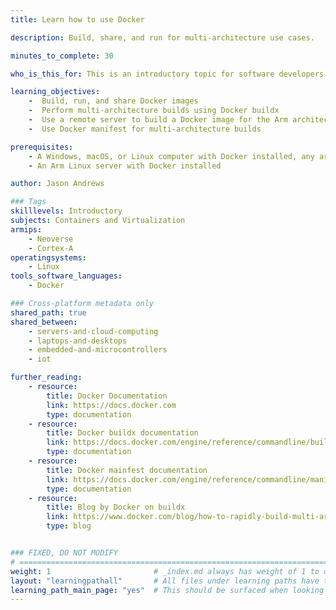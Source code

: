 ```yaml
---
title: Learn how to use Docker

description: Build, share, and run for multi-architecture use cases.

minutes_to_complete: 30

who_is_this_for: This is an introductory topic for software developers who want to learn about Docker for the Arm architecture.

learning_objectives:
    -  Build, run, and share Docker images
    -  Perform multi-architecture builds using Docker buildx
    -  Use a remote server to build a Docker image for the Arm architecture
    -  Use Docker manifest for multi-architecture builds

prerequisites:
    - A Windows, macOS, or Linux computer with Docker installed, any architecture can be used
    - An Arm Linux server with Docker installed 

author: Jason Andrews

### Tags
skilllevels: Introductory
subjects: Containers and Virtualization
armips:
    - Neoverse
    - Cortex-A
operatingsystems:
    - Linux
tools_software_languages:
    - Docker

### Cross-platform metadata only
shared_path: true
shared_between:
    - servers-and-cloud-computing
    - laptops-and-desktops
    - embedded-and-microcontrollers
    - iot

further_reading:
    - resource:
        title: Docker Documentation
        link: https://docs.docker.com
        type: documentation
    - resource:
        title: Docker buildx documentation
        link: https://docs.docker.com/engine/reference/commandline/buildx
        type: documentation
    - resource:
        title: Docker mainfest documentation
        link: https://docs.docker.com/engine/reference/commandline/manifest
        type: documentation
    - resource:
        title: Blog by Docker on buildx
        link: https://www.docker.com/blog/how-to-rapidly-build-multi-architecture-images-with-buildx
        type: blog


### FIXED, DO NOT MODIFY
# ================================================================================
weight: 1                       # _index.md always has weight of 1 to order correctly
layout: "learningpathall"       # All files under learning paths have this same wrapper
learning_path_main_page: "yes"  # This should be surfaced when looking for related content. Only set for _index.md of learning path content.
---
```

